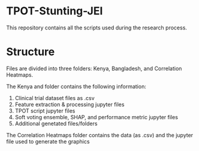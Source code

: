# TPOT-Stunting-JEI
This repository contains all the scripts used during the research process.

# Structure
Files are divided into three folders: Kenya, Bangladesh, and Correlation Heatmaps.

The Kenya and folder contains the following information:
1. Clinical trial dataset files as .csv
2. Feature extraction & processing jupyter files
3. TPOT script jupyter files
4. Soft voting ensemble, SHAP, and performance metric jupyter files
5. Additional genetated files/folders

The Correlation Heatmaps folder contains the data (as .csv) and the jupyter file used to generate the graphics
